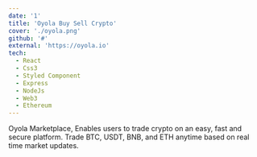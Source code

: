 ```yaml
---
date: '1'
title: 'Oyola Buy Sell Crypto'
cover: './oyola.png'
github: '#'
external: 'https://oyola.io'
tech:
  - React
  - Css3
  - Styled Component
  - Express
  - NodeJs
  - Web3
  - Ethereum
---
```


Oyola Marketplace, Enables users to trade crypto on an easy, fast and secure platform. Trade BTC, USDT, BNB, and ETH anytime based on real time market updates.
